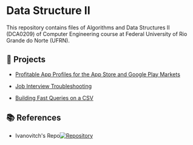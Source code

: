 # Data Structure II
This repository contains files of  Algorithms and Data Structures II (DCA0209) of Computer Engineering course at Federal University of Rio Grande do Norte (UFRN).

## :file_folder: Projects
- [Profitable App Profiles for the App Store and Google Play Markets](https://github.com/Morsinaldo/data_structure_II/tree/main/notebooks/week_2_guided_project)

- [Job Interview Troubleshooting](https://github.com/Morsinaldo/data_structure_II/tree/main/job_interview_troubleshooting)

- [Building Fast Queries on a CSV](/building_fast_queries)

## :books: References
- Ivanovitch's Repo[![Repository](https://img.shields.io/badge/-Repo-191A1B?style=flat-square&logo=github)](https://github.com/ivanovitchm/datastructure)

